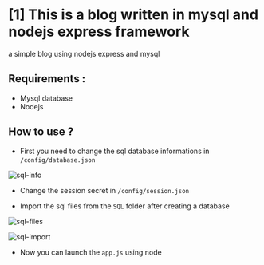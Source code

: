 # [1] This is a blog written in mysql and nodejs express framework
a simple blog using nodejs express and mysql

## Requirements :
- Mysql database
- Nodejs

## How to use ?
- First you need to change the sql database informations in `/config/database.json`

![sql-info](https://www.mediafire.com/convkey/a4a9/qki7ar2a6lz0q9zzg.jpg)

- Change the session secret in `/config/session.json`

- Import the sql files from the `SQL` folder after creating a database

![sql-files](http://www.mediafire.com/convkey/9c59/blt0vp9ipiexduczg.jpg)

![sql-import](http://www.mediafire.com/convkey/56d9/01o11v80j8ftqbuzg.jpg)

- Now you can launch the `app.js` using node
